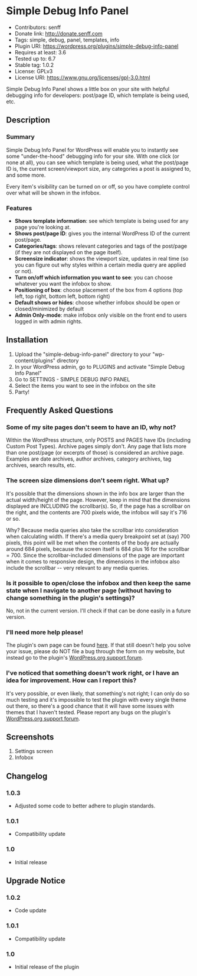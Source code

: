 # Simple Debug Info Panel
* Contributors: senff
* Donate link: http://donate.senff.com
* Tags: simple, debug, panel, templates, info
* Plugin URI: https://wordpress.org/plugins/simple-debug-info-panel
* Requires at least: 3.6
* Tested up to: 6.7
* Stable tag: 1.0.2
* License: GPLv3
* License URI: https://www.gnu.org/licenses/gpl-3.0.html

Simple Debug Info Panel shows a little box on your site with helpful debugging info for developers: post/page ID, which template is being used, etc.


## Description

### Summary

Simple Debug Info Panel for WordPress will enable you to instantly see some "under-the-hood" debugging info for your site. With one click (or none at all), you can see which template is being used, what the post/page ID is, the current screen/viewport size, any categories a post is assigned to, and some more.

Every item's visibility can be turned on or off, so you have complete control over what will be shown in the infobox.


### Features

* **Shows template information**: see which template is being used for any page you're looking at.
* **Shows post/page ID**: gives you the internal WordPress ID of the current post/page.
* **Categories/tags**: shows relevant categories and tags of the post/page (if they are not displayed on the page itself).
* **Screensize indicator**: shows the viewport size, updates in real time (so you can figure out why styles within a certain media query are applied or not).
* **Turn on/off which information you want to see**: you can choose whatever you want the infobox to show. 
* **Positioning of box**: choose placement of the box from 4 options (top left, top right, bottom left, bottom right)
* **Default shows or hides**: choose whether infobox should be open or closed/minimized by default
* **Admin Only-mode**: make infobox only visible on the front end to users logged in with admin rights.


## Installation 

1. Upload the "simple-debug-info-panel" directory to your "wp-content/plugins" directory
2. In your WordPress admin, go to PLUGINS and activate "Simple Debug Info Panel"
3. Go to SETTINGS - SIMPLE DEBUG INFO PANEL
4. Select the items you want to see in the infobox on the site
5. Party!


## Frequently Asked Questions

### Some of my site pages don't seem to have an ID, why not?
Within the WordPress structure, only POSTS and PAGES have IDs (including Custom Post Types). Archive pages simply don't. Any page that lists more than one post/page (or excerpts of those) is considered an archive page. Examples are date archives, author archives, category archives, tag archives, search results, etc.

### The screen size dimensions don't seem right. What up?
It's possible that the dimensions shown in the info box are larger than the actual width/height of the page. However, keep in mind that the dimensions displayed are INCLUDING the scrollbar(s). So, if the page has a scrollbar on the right, and the contents are 700 pixels wide, the infobox will say it's 716 or so.

Why? Because media queries also take the scrollbar into consideration when calculating width. If there's a media query breakpoint set at (say) 700 pixels, this point will be met when the contents of the body are actually around 684 pixels, because the screen itself is 684 plus 16 for the scrollbar = 700. Since the scrollbar-included dimensions of the page are important when it comes to responsive design, the dimensions in the infobox also include the scrollbar -- very relevant to any media queries.

### Is it possible to open/close the infobox and then keep the same state when I navigate to another page (without having to change something in the plugin's settings)?
No, not in the current version. I'll check if that can be done easily in a future version.

### I'll need more help please!
The plugin's own page can be found [here](http://www.senff.com/plugins/simple-debug-info-panel). If that still doesn't help you solve your issue, please do NOT file a bug through the form on my website, but instead go to the plugin's [WordPress.org support forum](https://wordpress.org/support/plugin/simple-debug-info-panel).

### I've noticed that something doesn't work right, or I have an idea for improvement. How can I report this?
It's very possible, or even likely, that something's not right; I can only do so much testing and it's impossible to test the plugin with every single theme out there, so there's a good chance that it will have some issues with themes that I haven't tested. Please report any bugs on the plugin's [WordPress.org support forum](https://wordpress.org/support/plugin/simple-debug-info-panel).


## Screenshots

1. Settings screen
2. Infobox


## Changelog

### 1.0.3
* Adjusted some code to better adhere to plugin standards.

### 1.0.1
* Compatibility update

### 1.0 
* Initial release 


## Upgrade Notice 

### 1.0.2
* Code update 

### 1.0.1
* Compatibility update

### 1.0
* Initial release of the plugin
